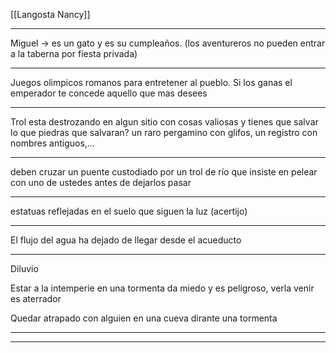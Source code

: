 
[[Langosta Nancy]]

----

Miguel → es un gato y es su cumpleaños. (los aventureros no pueden entrar a la taberna por fiesta privada)

----

Juegos olimpicos romanos para entretener al pueblo. Si los ganas el emperador te concede aquello que mas desees

----
Trol esta destrozando en algun sitio con cosas valiosas y tienes que salvar lo que piedras que salvaran? un raro pergamino con glifos, un registro con nombres antiguos,...

----
deben cruzar un puente custodiado por un trol de río que insiste en pelear con uno de ustedes antes de dejarlos pasar

----
estatuas reflejadas en el suelo que siguen la luz (acertijo)

----
El flujo del agua ha dejado de llegar desde el acueducto

----
Diluvio

Estar a la intemperie en una tormenta da miedo y es peligroso, verla venir es aterrador 

Quedar atrapado con alguien en una cueva dirante una tormenta

----

----
